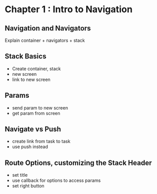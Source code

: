 # Chapter 1 : Intro to Navigation

## Navigation and Navigators

Explain container + navigators + stack

## Stack Basics

- Create container, stack
- new screen
- link to new screen

## Params

- send param to new screen
- get param from screen

## Navigate vs Push

- create link from task to task
- use push instead

## Route Options, customizing the Stack Header

- set title
- use callback for options to access params
- set right button
